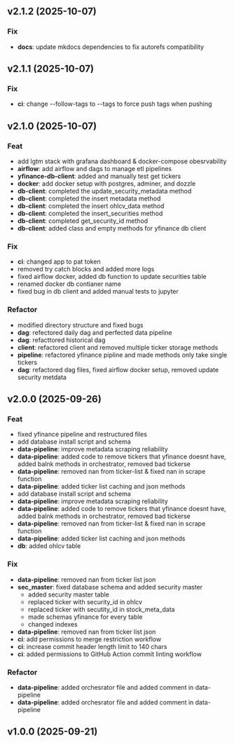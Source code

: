 ## v2.1.2 (2025-10-07)

### Fix

- **docs**: update mkdocs dependencies to fix autorefs compatibility

## v2.1.1 (2025-10-07)

### Fix

- **ci**: change --follow-tags to --tags to force push tags when pushing

## v2.1.0 (2025-10-07)

### Feat

- add lgtm stack with grafana dashboard & docker-compose obesrvability
- **airflow**: add airflow and dags to manage etl pipelines
- **yfinance-db-client**: added and manually test get tickers
- **docker**: add docker setup with postgres, adminer, and dozzle
- **db-client**: completed the update_security_metadata method
- **db-client**: completed the insert metadata method
- **db-client**: completed the insert ohlcv_data method
- **db-client**: completed the insert_securities method
- **db-client**: completed get_security_id method
- **db-client**: added class and empty methods for yfinance db client

### Fix

- **ci**: changed app to pat token
- removed try catch blocks and added more logs
- fixed airflow docker, added db function to update securities table
- renamed docker db contianer name
- fixed bug in db client and added manual tests to jupyter

### Refactor

- modified directory structure and fixed bugs
- **dag**: refectored daily dag and perfected data pipeline
- **dag**: refacttored historical dag
- **client**: refactored client and removed multiple ticker storage methods
- **pipeline**: refactored yfinance pipline and made methods only take single tickers
- **dag**: refactored dag files, fixed airflow docker setup, removed update security metdata

## v2.0.0 (2025-09-26)

### Feat

- fixed yfinance pipeline and restructured files
- add database install script and schema
- **data-pipeline**: improve metadata scraping reliability
- **data-pipeline**: added code to remove tickers that yfinance doesnt have, added balnk methods in orchestrator, removed bad tickerse
- **data-pipeline**: removed nan from ticker-list & fixed nan in scrape function
- **data-pipeline**: added ticker list caching and json methods
- add database install script and schema
- **data-pipeline**: improve metadata scraping reliability
- **data-pipeline**: added code to remove tickers that yfinance doesnt have, added balnk methods in orchestrator, removed bad tickerse
- **data-pipeline**: removed nan from ticker-list & fixed nan in scrape function
- **data-pipeline**: added ticker list caching and json methods
- **db**: added ohlcv table

### Fix

- **data-pipeline**: removed nan from ticker list json
- **sec_master**: fixed database schema and added security master
    - added security master table
    - replaced ticker with security_id in ohlcv
    - replaced ticker with secutity_id in stock_meta_data
    - made schemas yfinance for every table
    - changed indexes
- **data-pipeline**: removed nan from ticker list json
- **ci**: add permissions to merge restriction workflow
- **ci**: increase commit header length limit to 140 chars
- **ci**: added permissions to GitHub Action commit linting workflow

### Refactor

- **data-pipeline**: added orchesrator file and added comment in data-pipeline
- **data-pipeline**: added orchesrator file and added comment in data-pipeline

## v1.0.0 (2025-09-21)
